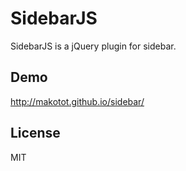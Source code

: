 # SidebarJS

SidebarJS is a jQuery plugin for sidebar.

## Demo
http://makotot.github.io/sidebar/

## License
MIT
